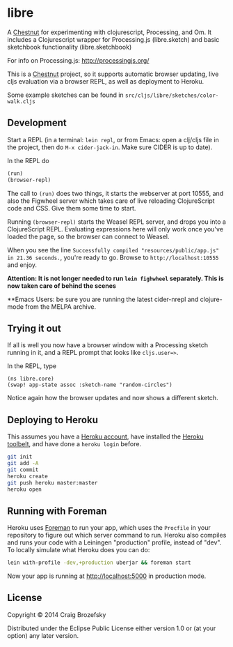 # libre

A [Chestnut](https://github.com/plexus/chestnut) for experimenting
with clojurescript, Processing, and Om. It includes a Clojurescript
wrapper for Processing.js (libre.sketch) and basic sketchbook
functionality (libre.sketchbook)

For info on Processing.js: http://processingjs.org/

This is a [Chestnut](https://github.com/plexus/chestnut) project, so
it supports automatic browser updating, live cljs evaluation via a
browser REPL, as well as deployment to Heroku.

Some example sketches can be found in
`src/cljs/libre/sketches/color-walk.cljs`

## Development

Start a REPL (in a terminal: `lein repl`, or from Emacs: open a
clj/cljs file in the project, then do `M-x cider-jack-in`. Make sure
CIDER is up to date).

In the REPL do

```clojure
(run)
(browser-repl)
```

The call to `(run)` does two things, it starts the webserver at port
10555, and also the Figwheel server which takes care of live reloading
ClojureScript code and CSS. Give them some time to start.

Running `(browser-repl)` starts the Weasel REPL server, and drops you
into a ClojureScript REPL. Evaluating expressions here will only work
once you've loaded the page, so the browser can connect to Weasel.

When you see the line `Successfully compiled "resources/public/app.js"
in 21.36 seconds.`, you're ready to go. Browse to
`http://localhost:10555` and enjoy.

**Attention: It is not longer needed to run `lein fighwheel`
  separately. This is now taken care of behind the scenes**

**Emacs Users: be sure you are running the latest cider-nrepl and
  clojure-mode from the MELPA archive.

## Trying it out

If all is well you now have a browser window with a Processing sketch
running in it, and a REPL prompt that looks like `cljs.user=>`.

In the REPL, type

```
(ns libre.core)
(swap! app-state assoc :sketch-name "random-circles")
```

Notice again how the browser updates and now shows a different sketch.

## Deploying to Heroku

This assumes you have a
[Heroku account](https://signup.heroku.com/dc), have installed the
[Heroku toolbelt](https://toolbelt.heroku.com/), and have done a
`heroku login` before.

``` sh
git init
git add -A
git commit
heroku create
git push heroku master:master
heroku open
```

## Running with Foreman

Heroku uses [Foreman](http://ddollar.github.io/foreman/) to run your
app, which uses the `Procfile` in your repository to figure out which
server command to run. Heroku also compiles and runs your code with a
Leiningen "production" profile, instead of "dev". To locally simulate
what Heroku does you can do:

``` sh
lein with-profile -dev,+production uberjar && foreman start
```

Now your app is running at
[http://localhost:5000](http://localhost:5000) in production mode.

## License

Copyright © 2014 Craig Brozefsky

Distributed under the Eclipse Public License either version 1.0 or (at
your option) any later version.
